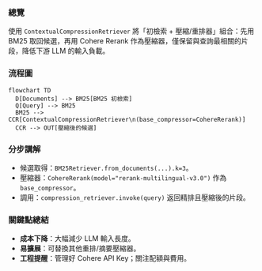 ### 總覽
使用 `ContextualCompressionRetriever` 將「初檢索 + 壓縮/重排器」組合：先用 BM25 取回候選，再用 Cohere Rerank 作為壓縮器，僅保留與查詢最相關的片段，降低下游 LLM 的輸入負載。

### 流程圖
```mermaid
flowchart TD
  D[Documents] --> BM25[BM25 初檢索]
  Q[Query] --> BM25
  BM25 --> CCR[ContextualCompressionRetriever\n(base_compressor=CohereRerank)]
  CCR --> OUT[壓縮後的候選]
```

### 分步講解
- 候選取得：`BM25Retriever.from_documents(...).k=3`。
- 壓縮器：`CohereRerank(model="rerank-multilingual-v3.0")` 作為 `base_compressor`。
- 調用：`compression_retriever.invoke(query)` 返回精排且壓縮後的片段。

### 關鍵點總結
- **成本下降**：大幅減少 LLM 輸入長度。
- **易擴展**：可替換其他重排/摘要壓縮器。
- **工程提醒**：管理好 Cohere API Key；關注配額與費用。


